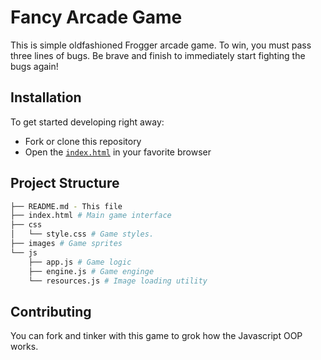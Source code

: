 # Fancy Arcade Game

This is simple oldfashioned Frogger arcade game. To win, you must pass three lines of bugs.
Be brave and finish to immediately start fighting the bugs again!

## Installation

To get started developing right away:

* Fork or clone this repository
* Open the [`index.html`](index.html) in your favorite browser

## Project Structure
```bash
├── README.md - This file
├── index.html # Main game interface
├── css
│   └── style.css # Game styles.
├── images # Game sprites
└── js
    ├── app.js # Game logic
    ├── engine.js # Game enginge
    └── resources.js # Image loading utility
```


## Contributing

You can fork and tinker with this game to grok how the Javascript OOP works.

